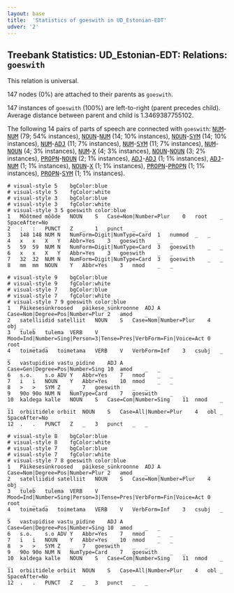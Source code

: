 ```yaml
---
layout: base
title:  'Statistics of goeswith in UD_Estonian-EDT'
udver: '2'
---
```


## Treebank Statistics: UD_Estonian-EDT: Relations: `goeswith`

This relation is universal.

147 nodes (0%) are attached to their parents as `goeswith`.

147 instances of `goeswith` (100%) are left-to-right (parent precedes child).
Average distance between parent and child is 1.3469387755102.

The following 14 pairs of parts of speech are connected with `goeswith`: <tt><a href="et_edt-pos-NUM.html">NUM</a></tt>-<tt><a href="et_edt-pos-NUM.html">NUM</a></tt> (79; 54% instances), <tt><a href="et_edt-pos-NOUN.html">NOUN</a></tt>-<tt><a href="et_edt-pos-NUM.html">NUM</a></tt> (14; 10% instances), <tt><a href="et_edt-pos-NOUN.html">NOUN</a></tt>-<tt><a href="et_edt-pos-SYM.html">SYM</a></tt> (14; 10% instances), <tt><a href="et_edt-pos-NUM.html">NUM</a></tt>-<tt><a href="et_edt-pos-ADJ.html">ADJ</a></tt> (11; 7% instances), <tt><a href="et_edt-pos-NUM.html">NUM</a></tt>-<tt><a href="et_edt-pos-SYM.html">SYM</a></tt> (11; 7% instances), <tt><a href="et_edt-pos-NUM.html">NUM</a></tt>-<tt><a href="et_edt-pos-NOUN.html">NOUN</a></tt> (4; 3% instances), <tt><a href="et_edt-pos-NUM.html">NUM</a></tt>-<tt><a href="et_edt-pos-X.html">X</a></tt> (4; 3% instances), <tt><a href="et_edt-pos-NOUN.html">NOUN</a></tt>-<tt><a href="et_edt-pos-NOUN.html">NOUN</a></tt> (3; 2% instances), <tt><a href="et_edt-pos-PROPN.html">PROPN</a></tt>-<tt><a href="et_edt-pos-NOUN.html">NOUN</a></tt> (2; 1% instances), <tt><a href="et_edt-pos-ADJ.html">ADJ</a></tt>-<tt><a href="et_edt-pos-ADJ.html">ADJ</a></tt> (1; 1% instances), <tt><a href="et_edt-pos-ADJ.html">ADJ</a></tt>-<tt><a href="et_edt-pos-NUM.html">NUM</a></tt> (1; 1% instances), <tt><a href="et_edt-pos-NOUN.html">NOUN</a></tt>-<tt><a href="et_edt-pos-X.html">X</a></tt> (1; 1% instances), <tt><a href="et_edt-pos-PROPN.html">PROPN</a></tt>-<tt><a href="et_edt-pos-PROPN.html">PROPN</a></tt> (1; 1% instances), <tt><a href="et_edt-pos-PROPN.html">PROPN</a></tt>-<tt><a href="et_edt-pos-SYM.html">SYM</a></tt> (1; 1% instances).


~~~ conllu
# visual-style 5	bgColor:blue
# visual-style 5	fgColor:white
# visual-style 3	bgColor:blue
# visual-style 3	fgColor:white
# visual-style 3 5 goeswith	color:blue
1	Mõõtmed	mõõde	NOUN	S	Case=Nom|Number=Plur	0	root	_	SpaceAfter=No
2	:	:	PUNCT	Z	_	1	punct	_	_
3	148	148	NUM	N	NumForm=Digit|NumType=Card	1	nummod	_	_
4	x	x	X	Y	Abbr=Yes	3	goeswith	_	_
5	59	59	NUM	N	NumForm=Digit|NumType=Card	3	goeswith	_	_
6	x	x	X	Y	Abbr=Yes	3	goeswith	_	_
7	32	32	NUM	N	NumForm=Digit|NumType=Card	3	goeswith	_	_
8	mm	mm	NOUN	Y	Abbr=Yes	3	nmod	_	_

~~~


~~~ conllu
# visual-style 9	bgColor:blue
# visual-style 9	fgColor:white
# visual-style 7	bgColor:blue
# visual-style 7	fgColor:white
# visual-style 7 9 goeswith	color:blue
1	Päikesesünkroosed	päikese_sünkroonne	ADJ	A	Case=Nom|Degree=Pos|Number=Plur	2	amod	_	_
2	satelliidid	satelliit	NOUN	S	Case=Nom|Number=Plur	4	obj	_	_
3	tuleb	tulema	VERB	V	Mood=Ind|Number=Sing|Person=3|Tense=Pres|VerbForm=Fin|Voice=Act	0	root	_	_
4	toimetada	toimetama	VERB	V	VerbForm=Inf	3	csubj	_	_
5	vastupidise	vastu_pidine	ADJ	A	Case=Gen|Degree=Pos|Number=Sing	10	amod	_	_
6	s.o.	s.o	ADV	Y	Abbr=Yes	7	nmod	_	_
7	i	i	NOUN	Y	Abbr=Yes	10	nmod	_	_
8	>	>	SYM	Z	_	7	goeswith	_	_
9	90o	90o	NUM	N	NumType=Card	7	goeswith	_	_
10	kaldega	kalle	NOUN	S	Case=Com|Number=Sing	11	nmod	_	_
11	orbiitidele	orbiit	NOUN	S	Case=All|Number=Plur	4	obl	_	SpaceAfter=No
12	.	.	PUNCT	Z	_	3	punct	_	_

~~~


~~~ conllu
# visual-style 8	bgColor:blue
# visual-style 8	fgColor:white
# visual-style 7	bgColor:blue
# visual-style 7	fgColor:white
# visual-style 7 8 goeswith	color:blue
1	Päikesesünkroosed	päikese_sünkroonne	ADJ	A	Case=Nom|Degree=Pos|Number=Plur	2	amod	_	_
2	satelliidid	satelliit	NOUN	S	Case=Nom|Number=Plur	4	obj	_	_
3	tuleb	tulema	VERB	V	Mood=Ind|Number=Sing|Person=3|Tense=Pres|VerbForm=Fin|Voice=Act	0	root	_	_
4	toimetada	toimetama	VERB	V	VerbForm=Inf	3	csubj	_	_
5	vastupidise	vastu_pidine	ADJ	A	Case=Gen|Degree=Pos|Number=Sing	10	amod	_	_
6	s.o.	s.o	ADV	Y	Abbr=Yes	7	nmod	_	_
7	i	i	NOUN	Y	Abbr=Yes	10	nmod	_	_
8	>	>	SYM	Z	_	7	goeswith	_	_
9	90o	90o	NUM	N	NumType=Card	7	goeswith	_	_
10	kaldega	kalle	NOUN	S	Case=Com|Number=Sing	11	nmod	_	_
11	orbiitidele	orbiit	NOUN	S	Case=All|Number=Plur	4	obl	_	SpaceAfter=No
12	.	.	PUNCT	Z	_	3	punct	_	_

~~~


